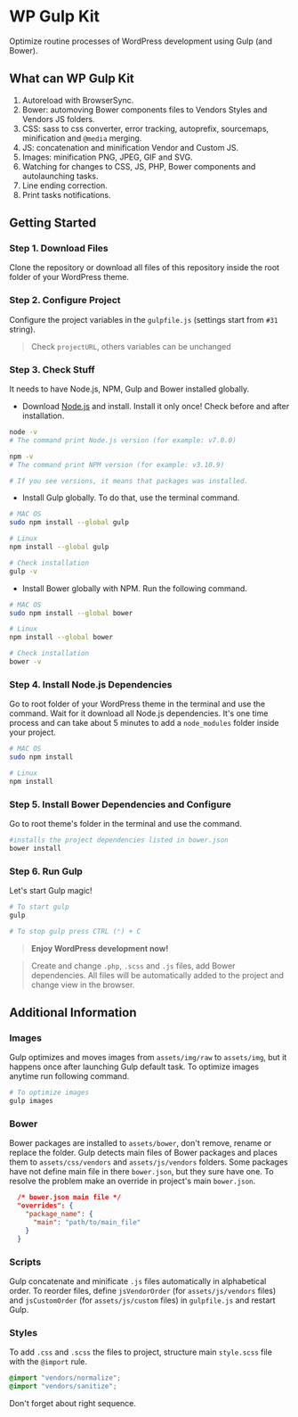 # WP Gulp Kit
Optimize routine processes of WordPress development using Gulp (and Bower).

## What can WP Gulp Kit
1. Autoreload with BrowserSync.
2. Bower: automoving Bower components files to Vendors Styles and Vendors JS folders.
3. CSS: sass to css converter, error tracking, autoprefix, sourcemaps, minification and `@media` merging.
4. JS: concatenation and minification Vendor and Custom JS.
5. Images: minification PNG, JPEG, GIF and SVG.
6. Watching for changes to CSS, JS, PHP, Bower components and autolaunching tasks.
7. Line ending correction.
8. Print tasks notifications.

## Getting Started

### Step 1. Download Files
Clone the repository or download all files of this repository inside the root folder of your WordPress theme.

### Step 2. Configure Project
Configure the project variables in the `gulpfile.js` (settings start from `#31` string).

> Check `projectURL`, others variables can be unchanged

### Step 3. Check Stuff
It needs to have Node.js, NPM, Gulp and Bower installed globally.

- Download [Node.js](https://nodejs.org/en/download/) and install. Install it only once! Check before and after installation.

```bash
node -v
# The command print Node.js version (for example: v7.0.0)

npm -v
# The command print NPM version (for example: v3.10.9)

# If you see versions, it means that packages was installed.
```

- Install Gulp globally. To do that, use the terminal command.

```bash
# MAC OS
sudo npm install --global gulp

# Linux
npm install --global gulp

# Check installation
gulp -v
```

- Install Bower globally with NPM. Run the following command.

```bash
# MAC OS
sudo npm install --global bower

# Linux
npm install --global bower

# Check installation
bower -v
```

### Step 4. Install Node.js Dependencies
Go to root folder of your WordPress theme in the terminal and use the command. Wait for it download all Node.js dependencies. It's one time process and can take about 5 minutes to add a `node_modules` folder inside your project.

```bash
# MAC OS
sudo npm install

# Linux
npm install
```

### Step 5. Install Bower Dependencies and Configure
Go to root theme's folder in the terminal and use the command.

```bash
#installs the project dependencies listed in bower.json
bower install
```


### Step 6. Run Gulp
Let's start Gulp magic!

```bash
# To start gulp
gulp

# To stop gulp press CTRL (⌃) + C
```

> **Enjoy WordPress development now!**

> Create and change `.php`, `.scss` and `.js` files, add Bower dependencies. All files will be automatically added to the project and change view in the browser.


## Additional Information

### Images
Gulp optimizes and moves images from `assets/img/raw` to `assets/img`, but it happens once after launching Gulp default task. To optimize images anytime run following command.

```bash
# To optimize images
gulp images
```

### Bower
Bower packages are installed to `assets/bower`, don't remove, rename or replace the folder.
Gulp detects main files of Bower packages and places them to `assets/css/vendors` and `assets/js/vendors` folders. Some packages have not define main file in there `bower.json`, but they sure have one. To resolve the problem make an override in project's main `bower.json`.

```json
  /* bower.json main file */
  "overrides": {
    "package_name": {
      "main": "path/to/main_file"
    }
  }
```

### Scripts
Gulp concatenate and minificate `.js` files automatically in alphabetical order. To reorder files, define `jsVendorOrder` (for `assets/js/vendors` files) and `jsCustomOrder` (for `assets/js/custom` files) in `gulpfile.js` and restart Gulp.


### Styles
To add `.css` and `.scss` the files to project, structure main `style.scss` file with the `@import` rule.

```scss
@import "vendors/normalize";
@import "vendors/sanitize";
```

Don't forget about right sequence.

